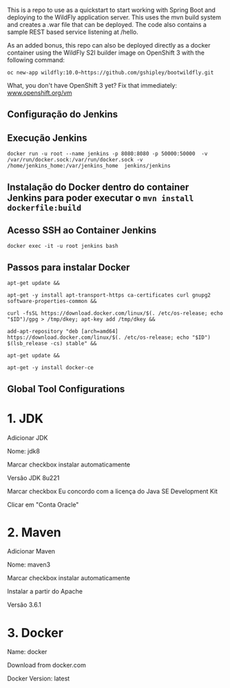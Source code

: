This is a repo to use as a quickstart to start working with Spring Boot and deploying to the WildFly application server.  This uses the mvn build system and creates a .war file that can be deployed.  The code also contains a sample REST based service listening at /hello.

As an added bonus, this repo can also be deployed directly as a docker container using the WildFly S2I builder image on OpenShift 3 with the following command:

	oc new-app wildfly:10.0~https://github.com/gshipley/bootwildfly.git


What, you don't have OpenShift 3 yet? Fix that immediately: www.openshift.org/vm

## Configuração do Jenkins

## Execução Jenkins

`docker run -u root --name jenkins -p 8080:8080 -p 50000:50000  -v /var/run/docker.sock:/var/run/docker.sock -v /home/jenkins_home:/var/jenkins_home  jenkins/jenkins`

## Instalação do Docker dentro do container Jenkins para poder executar o `mvn install dockerfile:build`

## Acesso SSH ao Container Jenkins

`docker exec -it -u root jenkins bash`

## Passos para instalar Docker

`apt-get update && `

`apt-get -y install apt-transport-https ca-certificates curl gnupg2 software-properties-common && `

`curl -fsSL https://download.docker.com/linux/$(. /etc/os-release; echo "$ID")/gpg > /tmp/dkey; apt-key add /tmp/dkey && `

`add-apt-repository "deb [arch=amd64] https://download.docker.com/linux/$(. /etc/os-release; echo "$ID") $(lsb_release -cs) stable" && `

`apt-get update && `

`apt-get -y install docker-ce`

## Global Tool Configurations

# 1. JDK

Adicionar JDK

Nome: jdk8

Marcar checkbox instalar automaticamente

Versão JDK 8u221

Marcar checkbox Eu concordo com a licença do Java SE Development Kit

Clicar em "Conta Oracle"


# 2. Maven

Adicionar Maven

Nome: maven3

Marcar checkbox instalar automaticamente

Instalar a partir do Apache

Versão 3.6.1

# 3. Docker

Name: docker

Download from docker.com

Docker Version: latest
